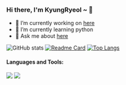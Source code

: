 ### Hi there, I'm KyungRyeol ~ 👋

- 🔭 I’m currently working on <A href = "https://github.com/KyungRyeolBaek/KyungRyeolBaek/issues" > here </A>
- 🌱 I’m currently learning python
- 💬 Ask me about <A href = "https://github.com/KyungRyeolBaek/study" > here </A>

![GitHub stats](https://github-readme-stats.vercel.app/api?username=KyungRyeolBaek&show_icons=true&theme=maroongold) 
[![Readme Card](https://github-readme-stats.vercel.app/api/pin/?username=KyungRyeolBaek&repo=study&theme=maroongold)](https://github.com/KyungRyeolBaek/study)
[![Top Langs](https://github-readme-stats.vercel.app/api/top-langs/?username=KyungRyeolBaek&layout=compact&theme=maroongold)](https://github.com/KyungRyeolBaek/study)



#### Languages and Tools:
<img src="https://img.shields.io/badge/Python-3766AB?style=flat-square&logo=Python&logoColor=white"/></a> 
<img src="https://img.shields.io/badge/SQLite#003B57?style=flat-square&logo=SQLite&logoColor=white"/></a>

<!--
**KyungRyeolBaek/KyungRyeolBaek** is a ✨ _special_ ✨ repository because its `README.md` (this file) appears on your GitHub profile.
Here are some ideas to get you started:

- 📫 How to reach me: ...
- 👯 I’m looking to collaborate on ...
- 🤔 I’m looking for help with ...
- 😄 Pronouns: ...
- ⚡ Fun fact: ...
--!>
